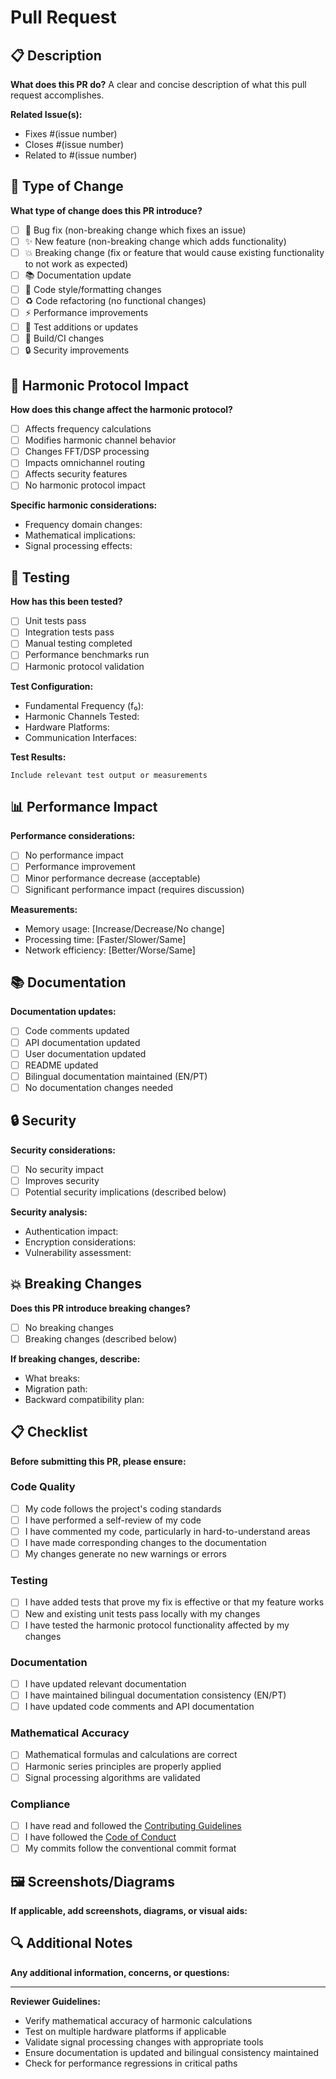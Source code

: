 # Pull Request

## 📋 Description

**What does this PR do?**
A clear and concise description of what this pull request accomplishes.

**Related Issue(s):**
- Fixes #(issue number)
- Closes #(issue number)
- Related to #(issue number)

## 🔄 Type of Change

**What type of change does this PR introduce?**
- [ ] 🐛 Bug fix (non-breaking change which fixes an issue)
- [ ] ✨ New feature (non-breaking change which adds functionality)
- [ ] 💥 Breaking change (fix or feature that would cause existing functionality to not work as expected)
- [ ] 📚 Documentation update
- [ ] 🎨 Code style/formatting changes
- [ ] ♻️ Code refactoring (no functional changes)
- [ ] ⚡ Performance improvements
- [ ] 🧪 Test additions or updates
- [ ] 🔧 Build/CI changes
- [ ] 🔒 Security improvements

## 🎵 Harmonic Protocol Impact

**How does this change affect the harmonic protocol?**
- [ ] Affects frequency calculations
- [ ] Modifies harmonic channel behavior
- [ ] Changes FFT/DSP processing
- [ ] Impacts omnichannel routing
- [ ] Affects security features
- [ ] No harmonic protocol impact

**Specific harmonic considerations:**
- Frequency domain changes:
- Mathematical implications:
- Signal processing effects:

## 🧪 Testing

**How has this been tested?**
- [ ] Unit tests pass
- [ ] Integration tests pass
- [ ] Manual testing completed
- [ ] Performance benchmarks run
- [ ] Harmonic protocol validation

**Test Configuration:**
- Fundamental Frequency (f₀): 
- Harmonic Channels Tested: 
- Hardware Platforms: 
- Communication Interfaces: 

**Test Results:**
```
Include relevant test output or measurements
```

## 📊 Performance Impact

**Performance considerations:**
- [ ] No performance impact
- [ ] Performance improvement
- [ ] Minor performance decrease (acceptable)
- [ ] Significant performance impact (requires discussion)

**Measurements:**
- Memory usage: [Increase/Decrease/No change]
- Processing time: [Faster/Slower/Same]
- Network efficiency: [Better/Worse/Same]

## 📚 Documentation

**Documentation updates:**
- [ ] Code comments updated
- [ ] API documentation updated
- [ ] User documentation updated
- [ ] README updated
- [ ] Bilingual documentation maintained (EN/PT)
- [ ] No documentation changes needed

## 🔒 Security

**Security considerations:**
- [ ] No security impact
- [ ] Improves security
- [ ] Potential security implications (described below)

**Security analysis:**
- Authentication impact:
- Encryption considerations:
- Vulnerability assessment:

## 💥 Breaking Changes

**Does this PR introduce breaking changes?**
- [ ] No breaking changes
- [ ] Breaking changes (described below)

**If breaking changes, describe:**
- What breaks:
- Migration path:
- Backward compatibility plan:

## 📋 Checklist

**Before submitting this PR, please ensure:**

### Code Quality
- [ ] My code follows the project's coding standards
- [ ] I have performed a self-review of my code
- [ ] I have commented my code, particularly in hard-to-understand areas
- [ ] I have made corresponding changes to the documentation
- [ ] My changes generate no new warnings or errors

### Testing
- [ ] I have added tests that prove my fix is effective or that my feature works
- [ ] New and existing unit tests pass locally with my changes
- [ ] I have tested the harmonic protocol functionality affected by my changes

### Documentation
- [ ] I have updated relevant documentation
- [ ] I have maintained bilingual documentation consistency (EN/PT)
- [ ] I have updated code comments and API documentation

### Mathematical Accuracy
- [ ] Mathematical formulas and calculations are correct
- [ ] Harmonic series principles are properly applied
- [ ] Signal processing algorithms are validated

### Compliance
- [ ] I have read and followed the [Contributing Guidelines](../CONTRIBUTING.md)
- [ ] I have followed the [Code of Conduct](../CODE_OF_CONDUCT.md)
- [ ] My commits follow the conventional commit format

## 🖼️ Screenshots/Diagrams

**If applicable, add screenshots, diagrams, or visual aids:**

## 🔍 Additional Notes

**Any additional information, concerns, or questions:**

---

**Reviewer Guidelines:**
- Verify mathematical accuracy of harmonic calculations
- Test on multiple hardware platforms if applicable
- Validate signal processing changes with appropriate tools
- Ensure documentation is updated and bilingual consistency maintained
- Check for performance regressions in critical paths